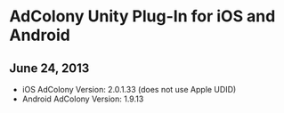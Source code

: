 AdColony Unity Plug-In for iOS and Android
==========================================

June 24, 2013
----------------
- iOS AdColony Version: 2.0.1.33 (does not use Apple UDID)
- Android AdColony Version: 1.9.13



